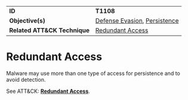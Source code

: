 |||
|---------|------------------------|
|**ID**|**T1108**|
|**Objective(s)**| [Defense Evasion](../defense-evasion), [Persistence](../persistence)|
|**Related ATT&CK Technique**|[Redundant Access](https://attack.mitre.org/techniques/T1108)|


Redundant Access
================
Malware may use more than one type of access for persistence and to avoid detection. 

See ATT&CK: [**Redundant Access**](https://attack.mitre.org/techniques/T1108).